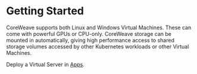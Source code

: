 # Getting Started

CoreWeave supports both Linux and Windows Virtual Machines. These can come with powerful GPUs or CPU-only. CoreWeave storage can be mounted in automatically, giving high performance access to shared storage volumes accessed by other Kubernetes workloads or other Virtual Machines.

Deploy a Virtual Server in [Apps](https://apps.coreweave.com/).

